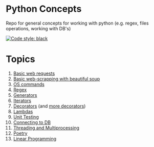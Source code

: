 # Python Concepts
Repo for general concepts for working with python (e.g. regex, files operations, working with DB's)

<a href="https://github.com/psf/black"><img alt="Code style: black" src="https://img.shields.io/badge/code%20style-black-000000.svg"></a>

# Topics
1. [Basic web requests](https://github.com/MKaczkow/python_concepts/tree/master/requests_examples)
2. [Basic web-scrapping with beautiful soup](https://github.com/MKaczkow/python_concepts/tree/master/beautiful_soup_example)
3. [OS commands](https://github.com/MKaczkow/python_concepts/tree/master/os_example)
4. [Regex](https://github.com/MKaczkow/python_concepts/tree/master/regex_example)
5. [Generators](https://github.com/MKaczkow/python_concepts/tree/master/generators)
6. [Iterators](https://github.com/MKaczkow/python_concepts/tree/master/iterators)
7. [Decorators](https://github.com/MKaczkow/python_concepts/tree/master/decorators) (and [more decorators](https://github.com/MKaczkow/a_for_art))
8. [Lambdas](https://github.com/MKaczkow/python_concepts/tree/master/lambdas) 
9. [Unit Testing](https://github.com/MKaczkow/python_concepts/tree/master/testing)
10. [Connecting to DB](https://github.com/MKaczkow/python_concepts/tree/master/sql)
11. [Threading and Multiprocessing](https://github.com/MKaczkow/python_concepts/tree/master/threading_multiprocessing) 
12. [Poetry](https://github.com/MKaczkow/python_concepts/tree/master/poetry)
13. [Linear Programming](https://github.com/MKaczkow/python_concepts/tree/master/linear_programming)